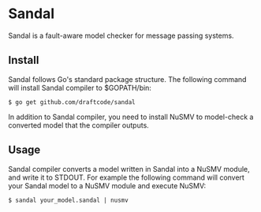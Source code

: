 Sandal
======

Sandal is a fault-aware model checker for message passing systems.

Install
-------

Sandal follows Go's standard package structure. The following command will install Sandal compiler to $GOPATH/bin:

    $ go get github.com/draftcode/sandal

In addition to Sandal compiler, you need to install NuSMV to model-check a converted model that the compiler outputs.

Usage
-----

Sandal compiler converts a model written in Sandal into a NuSMV module, and write it to STDOUT. For example the following command will convert your Sandal model to a NuSMV module and execute NuSMV:

    $ sandal your_model.sandal | nusmv

